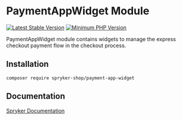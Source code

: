 # PaymentAppWidget Module
[![Latest Stable Version](https://poser.pugx.org/spryker-shop/payment-app-widget/v/stable.svg)](https://packagist.org/packages/spryker-shop/payment-app-widget)
[![Minimum PHP Version](https://img.shields.io/badge/php-%3E%3D%208.2-8892BF.svg)](https://php.net/)

PaymentAppWidget module contains widgets to manage the express checkout payment flow in the checkout process.

## Installation

```
composer require spryker-shop/payment-app-widget
```

## Documentation

[Spryker Documentation](https://docs.spryker.com)
